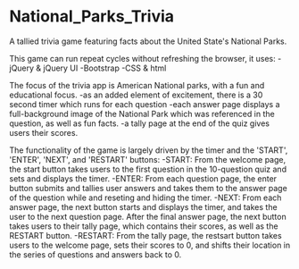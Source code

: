 # National_Parks_Trivia
A tallied trivia game featuring facts about the United State's National Parks.


This game can run repeat cycles without refreshing the browser, it uses:
    -jQuery & jQuery UI
    -Bootstrap
    -CSS & html


The focus of the trivia app is American National parks, with a fun and educational focus. 
    -as an added element of excitement, there is a 30 second timer which runs for each question
    -each answer page displays a full-background image of the National Park which was referenced in the question, as well as fun facts.
    -a tally page at the end of the quiz gives users their scores.


The functionality of the game is largely driven by the timer and the 'START', 'ENTER', 'NEXT', and 'RESTART' buttons:
    -START:
        From the welcome page, the start button takes users to the first question in the 10-question quiz and sets and displays the timer.
    -ENTER:
        From each question page, the enter button submits and tallies user answers and takes them to the answer page of the question while and reseting and hiding the timer.
    -NEXT:
        From each answer page, the next button starts and displays the timer, and takes the user to the next question page.
            After the final answer page, the next button takes users to their tally page, which contains their scores, as well as the RESTART button.
    -RESTART: 
        From the tally page, the restsart button takes users to the welcome page, sets their scores to 0, and shifts their location in the series of questions and answers back to 0.

